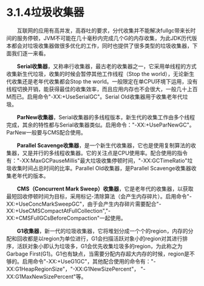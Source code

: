 <h1>3.1.4垃圾收集器</h1>

　　互联网的应用有高并发，高吞吐的要求，分代收集并不能解决fullgc带来长时间的服务停顿，JVM不可能在几十毫秒内完成几个G的内存收集，为此JDK历代版本都会对垃圾收集器做很多优化的工作，同时也提供了很多类型的垃圾收集器，下面我们逐一来看。

　　**Serial收集器**，又称串行收集器，最古老的收集器之一，它采用单线程的方式收集新生代垃圾，收集的时候会暂停其他工作线程（Stop the world），无论新生代收集还是老年代收集都会Stop the world。一般限定在单CPU环境下运用，没有线程切换开销，能获得最佳的收集效率，而且应用内存也不会很大，一般几十上百M而已。启用命令"-XX:+UseSerialGC"。Serial Old收集器用于收集老年代垃圾。

　　**ParNew收集器**，Serial收集器的多线程版本，新生代的收集工作由多个线程完成，其余的特性都与Serial收集器类似。启用命令："-XX:+UseParNewGC"。ParNew一般要与CMS配合使用。

　　**Parallel Scavenge收集器**，是一个新生代收集器，它也是使用复制算法的收集器，又是并行的多线程收集器。它的关注点是CPU使用率。配合使用的指令有："-XX:MaxGCPauseMillis"最大垃圾收集停顿时间，"-XX:GCTimeRatio"垃圾收集时间占总时间的比率。Parallel Old收集器，是Parallel Scavenge收集器收集老年代的版本。

　　**CMS（Concurrent Mark Sweep）收集器**，它是老年代的收集器，以获取最短回收停顿时间为目标，采用标记-清除算法（会产生内存碎片）。启用命令"-XX:+UseConcMarkSweepGC"，由于会产生内存碎片需要配合"-XX:+UseCMSCompactAtFullCollection","-XX:+CMSFullGCsBeforeCompaction"一起使用。

　　**G1收集器**，新一代的垃圾收集器，它将堆划分成一个个的region，内存的分配和回收都是以region为单位进行，G1会扫描活跃对象小的region对其进行排序，活跃对象小即认为垃圾多，G1会优先收集垃圾多的region，为此称之为Garbage First(G1)。G1也有缺点，当需要分配内存超大内存的时候，region是不够的。启用命令"-XX:+UseG1GC"，其他配合使用的命令有："-XX:G1HeapRegionSize"，"-XX:G1NewSizePercent"， "-XX:G1MaxNewSizePercent"等。